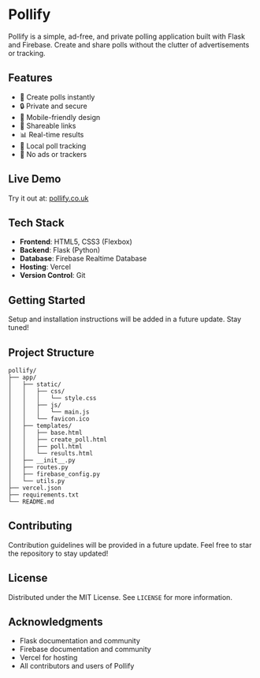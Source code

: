 # Pollify

Pollify is a simple, ad-free, and private polling application built with Flask and Firebase. Create and share polls without the clutter of advertisements or tracking.

## Features

- 🚀 Create polls instantly
- 🔒 Private and secure
- 📱 Mobile-friendly design
- 🔗 Shareable links
- 📊 Real-time results
- 🍪 Local poll tracking
- 💨 No ads or trackers

## Live Demo

Try it out at: [pollify.co.uk](https://pollify.co.uk)

## Tech Stack

- **Frontend**: HTML5, CSS3 (Flexbox)
- **Backend**: Flask (Python)
- **Database**: Firebase Realtime Database
- **Hosting**: Vercel
- **Version Control**: Git

## Getting Started

Setup and installation instructions will be added in a future update. Stay tuned!

## Project Structure

```
pollify/
├── app/
│   ├── static/          
│   │   ├── css/
│   │   │   └── style.css
│   │   ├── js/
│   │   │   └── main.js
│   │   └── favicon.ico
│   ├── templates/
│   │   ├── base.html
│   │   ├── create_poll.html
│   │   ├── poll.html
│   │   └── results.html
│   ├── __init__.py
│   ├── routes.py
│   ├── firebase_config.py
│   └── utils.py
├── vercel.json
├── requirements.txt
└── README.md
```

## Contributing

Contribution guidelines will be provided in a future update. Feel free to star the repository to stay updated!

## License

Distributed under the MIT License. See `LICENSE` for more information.

## Acknowledgments

- Flask documentation and community
- Firebase documentation and community
- Vercel for hosting
- All contributors and users of Pollify
